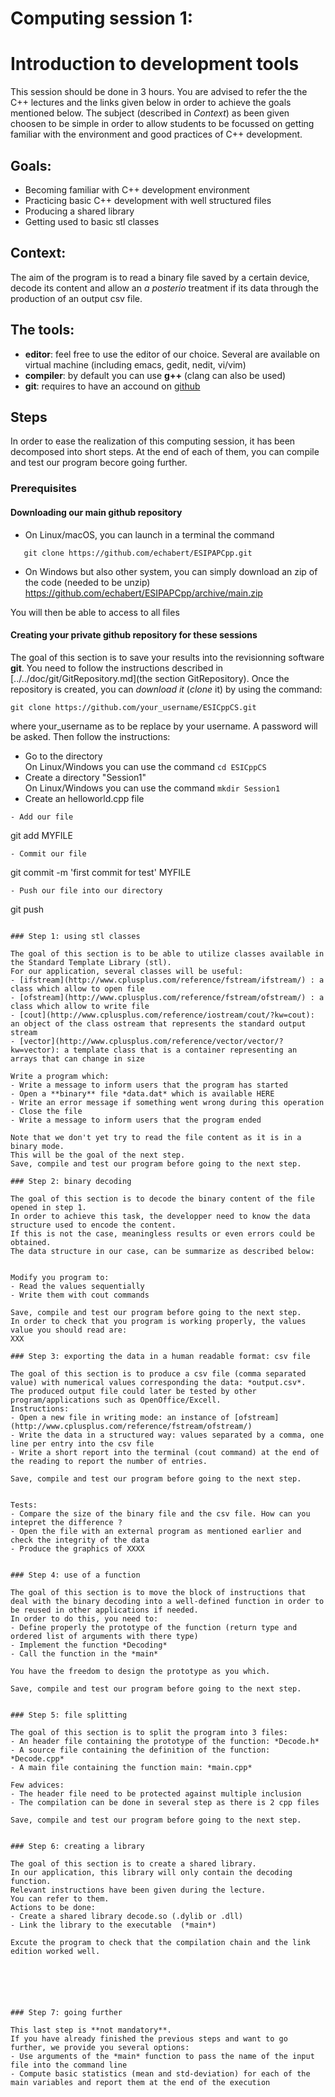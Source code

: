 # Computing session 1: 
#   Introduction to development tools

This session should be done in 3 hours.
You are advised to refer the the C++ lectures and the links given below in order to
achieve the goals mentioned below.
The subject (described in *Context*) as been given choosen to be simple in order to allow students to be focussed on getting familiar with the environment and good practices of C++ development.

## Goals:
  - Becoming familiar with C++ development environment
  - Practicing basic C++ development with well structured files
  - Producing a shared library
  - Getting used to basic stl classes


## Context:
The aim of the program is to read a binary file saved by a certain device, decode its content and allow an *a posterio* treatment if its data through the production of an output csv file.

## The tools:
   - **editor**: feel free to use the editor of our choice. Several are available on virtual machine (including emacs, gedit, nedit, vi/vim)
   - **compiler**: by default you can use **g++** (clang can also be used) 
   - **git**: requires to have an accound on [github](https://github.com/)


## Steps

In order to ease the realization of this computing session, it has been decomposed into short steps.
At the end of each of them, you can compile and test our program becore going further.


### Prerequisites

#### Downloading our main github repository

   - On Linux/macOS, you can launch in a terminal the command
   ```
      git clone https://github.com/echabert/ESIPAPCpp.git
   ```
   - On Windows but also other system, you can simply download an zip of the code (needed to be unzip)
   https://github.com/echabert/ESIPAPCpp/archive/main.zip

You will then be able to access to all files

#### Creating your private github repository for these sessions

The goal of this section is to save your results into the revisionning software **git**.
You need to follow the instructions described in [../../doc/git/GitRepository.md](the section GitRepository).
Once the repository is created, you can *download it* (*clone* it) by using the command:
```
git clone https://github.com/your_username/ESICppCS.git
```
where your\_username as to be replace by your username.
A password will be asked.
Then follow the instructions:
   - Go to the directory<br/>
   On Linux/Windows you can use the command ```cd ESICppCS```
   - Create a directory "Session1" <br/>
   On Linux/Windows you can use the command ```mkdir Session1```
   - Create an helloworld.cpp file <br/>
   ```#include <
   - Add our file
   ```
   git add MYFILE
   ```
   - Commit our file
   ```
   git commit -m 'first commit for test' MYFILE
   ```
   - Push our file into our directory
   ```
   git push
   ```

### Step 1: using stl classes

The goal of this section is to be able to utilize classes available in the Standard Template Library (stl).
For our application, several classes will be useful:
   - [ifstream](http://www.cplusplus.com/reference/fstream/ifstream/) : a class which allow to open file
   - [ofstream](http://www.cplusplus.com/reference/fstream/ofstream/) : a class which allow to write file
   - [cout](http://www.cplusplus.com/reference/iostream/cout/?kw=cout): an object of the class ostream that represents the standard output stream 
   - [vector](http://www.cplusplus.com/reference/vector/vector/?kw=vector): a template class that is a container representing an arrays that can change in size

Write a program which:
   - Write a message to inform users that the program has started 
   - Open a **binary** file *data.dat* which is available HERE
   - Write an error message if something went wrong during this operation
   - Close the file 
   - Write a message to inform users that the program ended

Note that we don't yet try to read the file content as it is in a binary mode.
This will be the goal of the next step.
Save, compile and test our program before going to the next step.

### Step 2: binary decoding 

The goal of this section is to decode the binary content of the file opened in step 1.
In order to achieve this task, the developper need to know the data structure used to encode the content.
If this is not the case, meaningless results or even errors could be obtained. 
The data structure in our case, can be summarize as described below:


Modify you program to:
   - Read the values sequentially
   - Write them with cout commands

Save, compile and test our program before going to the next step.
In order to check that you program is working properly, the values value you should read are:
XXX

### Step 3: exporting the data in a human readable format: csv file

The goal of this section is to produce a csv file (comma separated value) with numerical values corresponding the data: *output.csv*.
The produced output file could later be tested by other program/applications such as OpenOffice/Excell.
Instructions:
   - Open a new file in writing mode: an instance of [ofstream](http://www.cplusplus.com/reference/fstream/ofstream/)
   - Write the data in a structured way: values separated by a comma, one line per entry into the csv file
   - Write a short report into the terminal (cout command) at the end of the reading to report the number of entries.

Save, compile and test our program before going to the next step.


Tests:
   - Compare the size of the binary file and the csv file. How can you intepret the difference ?
   - Open the file with an external program as mentioned earlier and check the integrity of the data
   - Produce the graphics of XXXX


### Step 4: use of a function

The goal of this section is to move the block of instructions that deal with the binary decoding into a well-defined function in order to be reused in other applications if needed.
In order to do this, you need to:
   - Define properly the prototype of the function (return type and ordered list of arguments with there type)
   - Implement the function *Decoding*
   - Call the function in the *main*

You have the freedom to design the prototype as you which.

Save, compile and test our program before going to the next step.


### Step 5: file splitting

The goal of this section is to split the program into 3 files:
   - An header file containing the prototype of the function: *Decode.h*
   - A source file containing the definition of the function: *Decode.cpp*
   - A main file containing the function main: *main.cpp*

Few advices:
   - The header file need to be protected against multiple inclusion
   - The compilation can be done in several step as there is 2 cpp files

Save, compile and test our program before going to the next step.


### Step 6: creating a library

The goal of this section is to create a shared library.
In our application, this library will only contain the decoding function.
Relevant instructions have been given during the lecture.
You can refer to them.
Actions to be done:
   - Create a shared library decode.so (.dylib or .dll)
   - Link the library to the executable  (*main*)

Excute the program to check that the compilation chain and the link edition worked well.






### Step 7: going further

This last step is **not mandatory**. 
If you have already finished the previous steps and want to go further, we provide you several options:
   - Use arguments of the *main* function to pass the name of the input file into the command line
   - Compute basic statistics (mean and std-deviation) for each of the main variables and report them at the end of the execution

